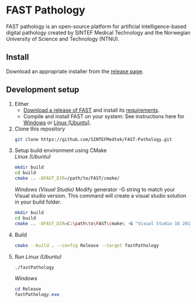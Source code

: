 FAST Pathology
===================================

FAST pathology is an open-source platform for artificial intelligence-based digital pathology created by SINTEF Medical Technology and the Norwegian University of Science and Technology (NTNU).

Install
-----------------------------------
Download an appropriate installer from the [release page](https://github.com/SINTEFMedtek/FAST-Pathology/releases/).

Development setup
-----------------------------------
1. Either
   - [Download a release of FAST](https://github.com/smistad/FAST/releases) and install its [requirements](https://github.com/smistad/FAST/wiki/Requirements).
   - Compile and install FAST on your system: See instructions here for [Windows](https://github.com/smistad/fast/wiki/Windows-instructions) or [Linux (Ubuntu)](https://github.com/smistad/fast/wiki/Linux-instructions).
2. Clone this repository
   ```bash
   git clone https://github.com/SINTEFMedtek/FAST-Pathology.git
   ```
3. Setup build environment using CMake  
   *Linux (Ubuntu)*
   ```bash
   mkdir build
   cd build
   cmake .. -DFAST_DIR=/path/to/FAST/cmake/
   ``` 
   *Windows (Visual Studio)*
   Modify generator -G string to match your Visual studio version. This command will create a visual studio solution in your build folder.
   ```bash
   mkdir build
   cd build
   cmake .. -DFAST_DIR=C:\path\to\FAST\cmake\ -G "Visual Studio 16 2019" -A x64
   ```
4. Build
   ```bash
   cmake --build . --config Release --target fastPathology
   ```
5. Run
   *Linux (Ubuntu)*
   ```bash
   ./fastPathology
   ```
   *Windows*
   ```powershell
   cd Release
   fastPathology.exe
   ```
